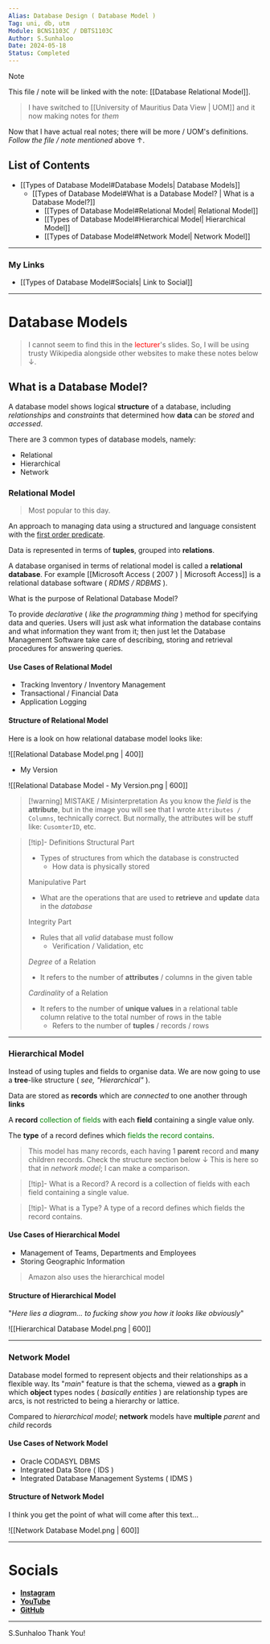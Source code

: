 ```yaml
---
Alias: Database Design ( Database Model )
Tag: uni, db, utm
Module: BCNS1103C / DBTS1103C
Author: S.Sunhaloo
Date: 2024-05-18
Status: Completed
---
```


>[!note]
>This file / note will be linked with the note: [[Database Relational Model]].
>>I have switched to [[University of Mauritius Data View | UOM]] and it now making notes for *them*
>
>Now that I have actual real notes; there will be more / UOM's definitions. *Follow the file / note mentioned* above $\uparrow$.

## List of Contents

- [[Types of Database Model#Database Models| Database Models]]
	- [[Types of Database Model#What is a Database Model? | What is a Database Model?]]
		- [[Types of Database Model#Relational Model| Relational Model]]
		- [[Types of Database Model#Hierarchical Model| Hierarchical Model]]
		- [[Types of Database Model#Network Model| Network Model]]

---

### My Links

- [[Types of Database Model#Socials| Link to Social]]

---

# Database Models

>I cannot seem to find this in the <span style="color: red;">lecturer</span>'s slides. So, I will be using trusty Wikipedia alongside other websites to make these notes below $\downarrow$.

## What is a Database Model?

A database model shows logical **structure** of a database, including *relationships* and *constraints* that determined how **data** can be *stored* and *accessed*.

There are 3 common types of database models, namely:

- Relational
- Hierarchical
- Network

### Relational Model

>Most popular to this day.

An approach to managing data using a structured and language consistent with the [first order predicate](https://en.wikipedia.org/wiki/First-order_logic).

Data is represented in terms of **tuples**, grouped into **relations**.

A database organised in terms of relational model is called a **relational database**.
For example [[Microsoft Access ( 2007 ) | Microsoft Access]] is a relational database software ( *RDMS / RDBMS* ).

What is the purpose of Relational Database Model?

To provide *declarative* ( *like the programming thing* ) method for specifying data and queries.
Users will just ask what information the database contains and what information they want from it; then just let the Database Management Software take care of describing, storing and retrieval procedures for answering queries.

#### Use Cases of Relational Model

- Tracking Inventory / Inventory Management
- Transactional / Financial Data
- Application Logging

#### Structure of Relational Model

Here is a look on how relational database model looks like:

![[Relational Database Model.png | 400]]

- My Version

![[Relational Database Model - My Version.png | 600]]

>[!warning] MISTAKE / Misinterpretation
>As you know the *field* is the **attribute**, but in the image you will see that I wrote `Attributes / Columns`, technically correct. But normally, the attributes will be stuff like: `CusomterID`, etc.

>[!tip]- Definitions
>Structural Part
>- Types of structures from which the database is constructed
>	- How data is physically stored
>
>Manipulative Part
>- What are the operations that are used to **retrieve** and **update** data in the *database*
>
>Integrity Part
>- Rules that all *valid* database must follow
>	- Verification / Validation, etc
>
>*Degree* of a Relation
>- It refers to the number of **attributes** / columns in the given table
>
>*Cardinality* of a Relation
>- It refers to the number of **unique values** in a relational table column relative to the total number of rows in the table
>	- Refers to the number of **tuples** / records / rows


---

### Hierarchical Model

Instead of using tuples and fields to organise data. We are now going to use a **tree**-like structure ( *see, "Hierarchical"* ).

Data are stored as **records** which are *connected* to one another through **links**

A **record** <span style="color: green;">collection of fields</span> with each **field** containing a single value only.

The **type** of a record defines which <span style="color: green;">fields the record contains</span>.

>This model has many records, each having 1 **parent** record and **many** children records.
>Check the structure section below $\downarrow$
>This is here so that in *network model*; I can make a comparison.

>[!tip]- What is a Record?
>A record is a collection of fields with each field containing a single value.

>[!tip]- What is a Type?
>A type of a record defines which fields the record contains.

#### Use Cases of Hierarchical Model

- Management of Teams, Departments and Employees
- Storing Geographic Information

>Amazon also uses the hierarchical model

#### Structure of Hierarchical Model

"*Here lies a diagram... to fucking show you how it looks like obviously*"

![[Hierarchical Database Model.png | 600]]

---

### Network Model

Database model formed to represent objects and their relationships as a flexible way. Its "*main*" feature is that the schema, viewed as a **graph** in which **object** types nodes ( *basically entities* ) are relationship types are arcs, is not restricted to being a hierarchy or lattice.

Compared to *hierarchical model*; **network** models have **multiple** *parent* and *child* records

#### Use Cases of Network Model

- Oracle CODASYL DBMS
- Integrated Data Store ( IDS )
- Integrated Database Management Systems ( IDMS )

#### Structure of Network Model

I think you get the point of what will come after this text...

![[Network Database Model.png | 600]]

---

# Socials

- [**Instagram**](https://www.instagram.com/s.sunhaloo/)
- [**YouTube**](https://www.youtube.com/channel/UCMkQZsuW6eHMhdUObLPSpwg)
- [**GitHub**](https://www.github.com/Sunhaloo)

---

S.Sunhaloo
Thank You!